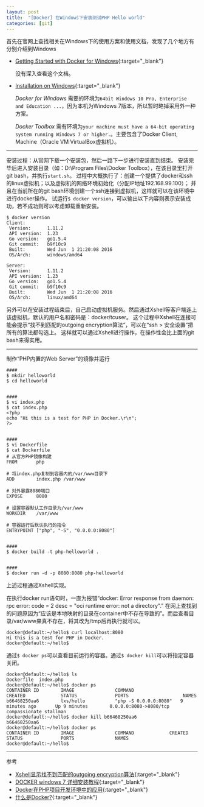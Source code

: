 ```yaml
---
layout: post
title:  "[Docker] 在Windows下安装测试PHP Hello world"
categories: [git]
---
```


首先在官网上查找相关在Windows下的使用方案和使用文档，发现了几个地方有分别介绍到Windows

* [Getting Started with Docker for Windows](https://docs.docker.com/docker-for-windows/){:target="_blank"}

	没有深入查看这个文档。

* [Installation on Windows](https://docs.docker.com/engine/installation/windows/){:target="_blank"}

	*Docker for Windows* 需要的环境为`64bit Windows 10 Pro, Enterprise and Education ...`，因为本机为Windows 7版本，所以暂时略掉采用外一种方案。

	*Docker Toolbox* 需有环境为`your machine must have a 64-bit operating system running Windows 7 or higher.`。主要包含了Docker Client, Machine（Oracle VM VirtualBox虚拟机）。
	

-----------------------------


安装过程：从官网下载一个安装包，然后一路下一步进行安装直到结束。
安装完毕后进入安装目录（如：D:\Program Files\Docker Toolbox），在该目录里打开git bash，并执行`start.sh`。
过程中大概执行了：创建一个提供了docker和ssh的linux虚拟机；以及虚拟机的网络环境初始化（分配IP地址192.168.99.100）；
并且在当前所在的git bash环境创建一个ssh连接到虚拟机，这样就可以在该环境中进行docker操作。
试运行`$ docker version`，可以输出以下内容则表示安装成功，若不成功则可以考虑卸载重新安装。

```
$ docker version
Client:
 Version:      1.11.2
 API version:  1.23
 Go version:   go1.5.4
 Git commit:   b9f10c9
 Built:        Wed Jun  1 21:20:08 2016
 OS/Arch:      windows/amd64

Server:
 Version:      1.11.2
 API version:  1.23
 Go version:   go1.5.4
 Git commit:   b9f10c9
 Built:        Wed Jun  1 21:20:08 2016
 OS/Arch:      linux/amd64
```

另外可以在安装过程结束后，自己启动虚拟机服务。然后通过Xshell等客户端连上该虚拟机，默认的用户名和密码是：docker/tcuser。
这个过程中Xshell在连接可能会提示“找不到匹配的outgoing encryption算法”，可以在“ssh > 安全设置”把所有的算法都勾选上。
这样就可以通过Xshell进行操作，在操作性会比上面的git bash来得实用。

-----------------------------


制作“PHP内置的Web Server”的镜像并运行

```
####
$ mkdir helloworld
$ cd helloworld


####
$ vi index.php
$ cat index.php
<?php
echo "Hi this is a test for PHP in Docker.\r\n";
?>


####
$ vi Dockerfile
$ cat Dockerfile
# 从官方PHP镜像构建
FROM       php

# 将index.php复制到容器内的/var/www目录下
ADD        index.php /var/www

# 对外暴露8080端口
EXPOSE     8080

# 设置容器默认工作目录为/var/www
WORKDIR    /var/www

# 容器运行后默认执行的指令
ENTRYPOINT ["php", "-S", "0.0.0.0:8080"]


####
$ docker build -t php-helloworld .


####
$ docker run -d -p 8080:8080 php-helloworld
```

上述过程通过Xshell实现。

在执行docker run语句时，一直为报错“docker: Error response from daemon: rpc error: code = 2 desc = "oci runtime error: not a directory".”
在网上查找到的问题原因为“应该是本地映射的目录在container中不存在导致的”。而后查看目录/var/www果真不存在，将其改为/tmp后再执行就可以。

```
docker@default:~/hello$ curl localhost:8080
Hi this is a test for PHP in Docker. 
docker@default:~/hello$ 
```

通过`$ docker ps`可以查看目前运行的容器。通过`$ docker kill`可以将指定容器关闭。

```
docker@default:~/hello$ ls
Dockerfile  index.php
docker@default:~/hello$ docker ps
CONTAINER ID        IMAGE               COMMAND                 CREATED             STATUS              PORTS                    NAMES
b66468250aa6        lxs/hello           "php -S 0.0.0.0:8080"   9 minutes ago       Up 9 minutes        0.0.0.0:8080->8080/tcp   compassionate_stallman
docker@default:~/hello$ docker kill b66468250aa6
b66468250aa6
docker@default:~/hello$ docker ps
CONTAINER ID        IMAGE               COMMAND             CREATED             STATUS              PORTS               NAMES
docker@default:~/hello$
```

-----------------------------


参考

* [Xshell显示找不到匹配的outgoing encryption算法](http://www.xshellcn.com/xsh_column/suanfa-bpp.html){:target="_blank"}
* [DOCKER windows 7 详细安装教程](http://blog.csdn.net/zistxym/article/details/42918339){:target="_blank"}
* [Docker在PHP项目开发环境中的应用](http://www.open-open.com/lib/view/open1435671611966.html){:target="_blank"}
* [什么是Docker?](http://www.docker.org.cn/book/docker/what-is-docker-16.html){:target="_blank"}
